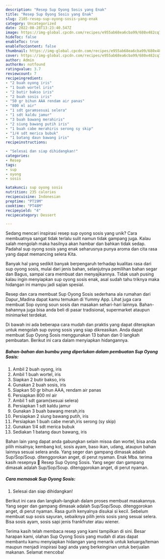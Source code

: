 ```yaml
---
description: "Resep Sup Oyong Sosis yang Enak"
title: "Resep Sup Oyong Sosis yang Enak"
slug: 2105-resep-sup-oyong-sosis-yang-enak
category: Uncategorized
date: 2022-08-28T13:23:40.547Z
image: https://img-global.cpcdn.com/recipes/e955ab68ea6cba99/680x482cq70/sup-oyong-sosis-foto-resep-utama.jpg
hideToc: false
enableToc: true
enableTocContent: false
thumbnail: https://img-global.cpcdn.com/recipes/e955ab68ea6cba99/680x482cq70/sup-oyong-sosis-foto-resep-utama.jpg
cover: https://img-global.cpcdn.com/recipes/e955ab68ea6cba99/680x482cq70/sup-oyong-sosis-foto-resep-utama.jpg
author: Admin
authorAv: notfound
ratingvalue: 3.7
reviewcount: 7
recipeingredient:
- "2 buah oyong iris"
- "1 buah wortel iris"
- "2 butir bakso iris"
- "2 buah sosis iris"
- "50 gr bihun AAA rendam air panas"
- "800 ml air"
- "1 sdt garamsesuai selera"
- "1 sdt kaldu jamur"
- "3 buah bawang merahiris"
- "2 siung bawang putih iris"
- "1 buah cabe merahiris serong sy skip"
- "1/4 sdt merica bubuk"
- "1 batang daun bawang iris"
recipeinstructions:

- "Selesai dan siap dihidangkan!"
categories:
- Resep
tags:
- sup
- oyong
- sosis

katakunci: sup oyong sosis 
nutrition: 235 calories
recipecuisine: Indonesian
preptime: "PT19M"
cooktime: "PT48M"
recipeyield: "4"
recipecategory: Dessert

---
```





Sedang mencari inspirasi resep sup oyong sosis yang unik? Cara membuatnya sangat tidak terlalu sulit namun tidak gampang juga. Kalau salah mengolah maka hasilnya akan hambar dan bahkan tidak sedap. Padahal sup oyong sosis yang enak seharusnya punya aroma dan cita rasa yang dapat memancing selera Kita.





Banyak hal yang sedikit banyak berpengaruh terhadap kualitas rasa dari sup oyong sosis, mulai dari jenis bahan, selanjutnya pemilihan bahan segar dan Bagus, sampai cara membuat dan menyajikannya. Tidak usah pusing kalau ingin menyiapkan sup oyong sosis enak,      asal sudah tahu triknya maka hidangan ini mampu jadi sajian spesial.














Resep dan cara membuat Sup Oyong Sosis sederhana ala rumahan dari Dapur_Madina dapat kamu temukan di Yummy App. Lihat juga cara membuat Sop oyong soun sosis dan masakan sehari-hari lainnya. Bahan-bahannya juga bisa anda beli di pasar tradisional, supermarket ataupun minimarket terdekat.






Di bawah ini ada beberapa cara mudah dan praktis yang dapat diterapkan untuk mengolah sup oyong sosis yang siap dikreasikan. Anda dapat membuat Sup Oyong Sosis menggunakan 13 bahan dan 0 langkah pembuatan. Berikut ini cara dalam menyiapkan hidangannya.

<!--inarticleads1-->

##### Bahan-bahan dan bumbu yang diperlukan dalam pembuatan Sup Oyong Sosis:

1. Ambil 2 buah oyong, iris
1. Ambil 1 buah wortel, iris
1. Siapkan 2 butir bakso, iris
1. Gunakan 2 buah sosis, iris
1. Siapkan 50 gr bihun AAA, rendam air panas
1. Persiapkan 800 ml air
1. Ambil 1 sdt garam(sesuai selera)
1. Persiapkan 1 sdt kaldu jamur
1. Gunakan 3 buah bawang merah,iris
1. Persiapkan 2 siung bawang putih, iris
1. Persiapkan 1 buah cabe merah,iris serong (sy skip)
1. Gunakan 1/4 sdt merica bubuk
1. Sediakan 1 batang daun bawang, iris


Bahan lain yang dapat anda gabungkan selain misoa dan wortel, bisa anda pilih misalnya; kembang kol, sosis ayam, baso ikan, udang, ataupun bahan lainnya sesuai selera anda. Yang seger dan gampang dimasak adalah Sup/Sop/Soup. ditenggorokan anget, di perut nyaman. Enak Mba. terima kasih resepnya 🤗 Resep Sup Oyong Sosis. Yang seger dan gampang dimasak adalah Sup/Sop/Soup. ditenggorokan anget, di perut nyaman. 

<!--inarticleads2-->

##### Cara memasak Sup Oyong Sosis:


1. Selesai dan siap dihidangkan!

Berikut ini cara dan langkah-langkah dalam proses membuat masakannya. Yang seger dan gampang dimasak adalah Sup/Sop/Soup. ditenggorokan anget, di perut nyaman. Rasa gurih kenyalnya disukai si kecil. Sebelum membuat sup sosis sayuran, sebaiknya pilih jenis sosis yang sesuai selera. Bisa sosis ayam, sosis sapi jenis frankfruter atau wiener. 

Terima kasih telah membaca resep yang kami tampilkan di sini. Besar harapan kami, olahan Sup Oyong Sosis yang mudah di atas dapat membantu kamu menyiapkan hidangan yang menarik untuk keluarga/teman maupun menjadi inspirasi bagi anda yang berkeinginan untuk berjualan makanan. Selamat mencoba!
